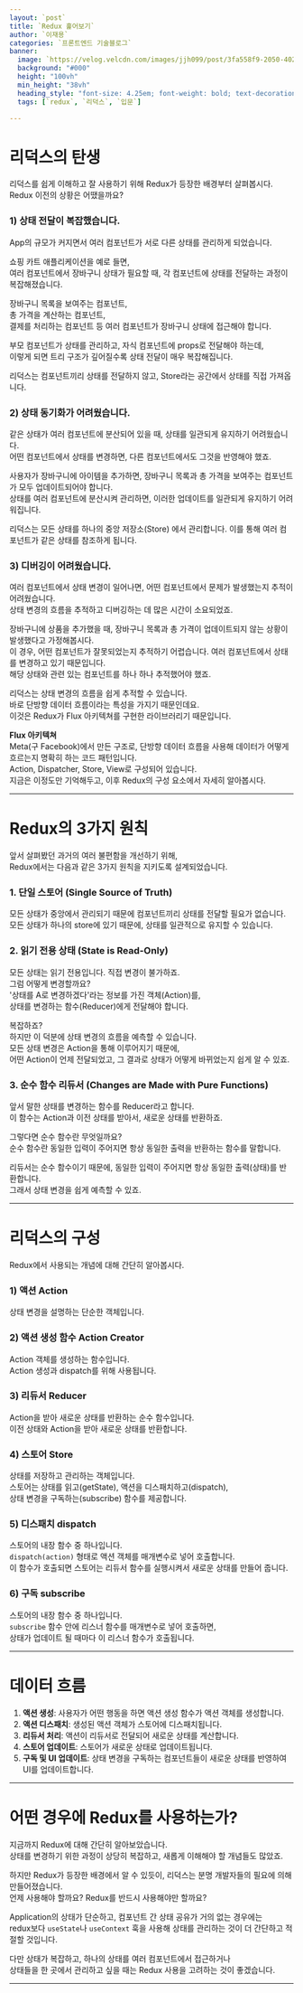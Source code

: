 ```yaml
---
layout: `post` 
title: `Redux 훑어보기`
author: `이재용`
categories: `프론트엔드 기술블로그`
banner:
  image: `https://velog.velcdn.com/images/jjh099/post/3fa558f9-2050-402b-aee7-350c02fc6ef2/image.jpeg`
  background: "#000"
  height: "100vh"
  min_height: "38vh"
  heading_style: "font-size: 4.25em; font-weight: bold; text-decoration: underline"
  tags: [`redux`, `리덕스`, `입문`]

---
```

# 리덕스의 탄생

리덕스를 쉽게 이해하고 잘 사용하기 위해 Redux가 등장한 배경부터 살펴봅시다.  
Redux 이전의 상황은 어땠을까요?

### 1) 상태 전달이 복잡했습니다.

App의 규모가 커지면서 여러 컴포넌트가 서로 다른 상태를 관리하게 되었습니다.

쇼핑 카트 애플리케이션을 예로 들면,  
여러 컴포넌트에서 장바구니 상태가 필요할 때, 각 컴포넌트에 상태를 전달하는 과정이 복잡해졌습니다.

장바구니 목록을 보여주는 컴포넌트,  
총 가격을 계산하는 컴포넌트,  
결제를 처리하는 컴포넌트 등 여러 컴포넌트가 장바구니 상태에 접근해야 합니다.

부모 컴포넌트가 상태를 관리하고, 자식 컴포넌트에 props로 전달해야 하는데,  
이렇게 되면 트리 구조가 깊어질수록 상태 전달이 매우 복잡해집니다.

리덕스는 컴포넌트끼리 상태를 전달하지 않고, Store라는 공간에서 상태를 직접 가져옵니다. 

### 2) 상태 동기화가 어려웠습니다.

같은 상태가 여러 컴포넌트에 분산되어 있을 때, 상태를 일관되게 유지하기 어려웠습니다.  
어떤 컴포넌트에서 상태를 변경하면, 다른 컴포넌트에서도 그것을 반영해야 했죠.

사용자가 장바구니에 아이템을 추가하면, 장바구니 목록과 총 가격을 보여주는 컴포넌트가 모두 업데이트되어야 합니다.  
상태를 여러 컴포넌트에 분산시켜 관리하면, 이러한 업데이트를 일관되게 유지하기 어려워집니다.

리덕스는 모든 상태를 하나의 중앙 저장소(Store) 에서 관리합니다. 이를 통해 여러 컴포넌트가 같은 상태를 참조하게 됩니다.

### 3) 디버깅이 어려웠습니다.

여러 컴포넌트에서 상태 변경이 일어나면, 어떤 컴포넌트에서 문제가 발생했는지 추적이 어려웠습니다.  
상태 변경의 흐름을 추적하고 디버깅하는 데 많은 시간이 소요되었죠.

장바구니에 상품을 추가했을 때, 장바구니 목록과 총 가격이 업데이트되지 않는 상황이 발생했다고 가정해봅시다.  
이 경우, 어떤 컴포넌트가 잘못되었는지 추적하기 어렵습니다. 여러 컴포넌트에서 상태를 변경하고 있기 때문입니다.  
해당 상태와 관련 있는 컴포넌트를 하나 하나 추적했어야 했죠.

리덕스는 상태 변경의 흐름을 쉽게 추적할 수 있습니다.  
바로 단방향 데이터 흐름이라는 특성을 가지기 때문인데요.  
이것은 Redux가 Flux 아키텍쳐를 구현한 라이브러리기 때문입니다.

**Flux 아키텍쳐**  
Meta(구 Facebook)에서 만든 구조로, 단방향 데이터 흐름을 사용해 데이터가 어떻게 흐르는지 명확히 하는 코드 패턴입니다.  
Action, Dispatcher, Store, View로 구성되어 있습니다.  
지금은 이정도만 기억해두고, 이후 Redux의 구성 요소에서 자세히 알아봅시다.

---

# Redux의 3가지 원칙

앞서 살펴봤던 과거의 여러 불편함을 개선하기 위해,  
Redux에서는 다음과 같은 3가지 원칙을 지키도록 설계되었습니다.

### 1. 단일 스토어 (Single Source of Truth)

모든 상태가 중앙에서 관리되기 때문에 컴포넌트끼리 상태를 전달할 필요가 없습니다.  
모든 상태가 하나의 store에 있기 때문에, 상태를 일관적으로 유지할 수 있습니다.

### 2. 읽기 전용 상태 (State is Read-Only)

모든 상태는 읽기 전용입니다. 직접 변경이 불가하죠.  
그럼 어떻게 변경할까요?  
'상태를 A로 변경하겠다'라는 정보를 가진 객체(Action)를,  
상태를 변경하는 함수(Reducer)에게 전달해야 합니다. 

복잡하죠?  
하지만 이 덕분에 상태 변경의 흐름을 예측할 수 있습니다.  
모든 상태 변경은 Action을 통해 이루어지기 때문에,  
어떤 Action이 언제 전달되었고, 그 결과로 상태가 어떻게 바뀌었는지 쉽게 알 수 있죠.

### 3. 순수 함수 리듀서 (Changes are Made with Pure Functions)

앞서 말한 상태를 변경하는 함수를 Reducer라고 합니다.  
이 함수는 Action과 이전 상태를 받아서, 새로운 상태를 반환하죠.

그렇다면 순수 함수란 무엇일까요?  
순수 함수란 동일한 입력이 주어지면 항상 동일한 출력을 반환하는 함수를 말합니다.

리듀서는 순수 함수이기 때문에, 동일한 입력이 주어지면 항상 동일한 출력(상태)를 반환합니다.  
그래서 상태 변경을 쉽게 예측할 수 있죠.

---

# 리덕스의 구성

Redux에서 사용되는 개념에 대해 간단히 알아봅시다. 

### 1) 액션 Action

상태 변경을 설명하는 단순한 객체입니다. 

### 2) 액션 생성 함수 Action Creator

Action 객체를 생성하는 함수입니다.  
Action 생성과 dispatch를 위해 사용됩니다.

### 3) 리듀서 Reducer

Action을 받아 새로운 상태를 반환하는 순수 함수입니다.  
이전 상태와 Action을 받아 새로운 상태를 반환합니다.

### 4) 스토어 Store

상태를 저장하고 관리하는 객체입니다.  
스토어는 상태를 읽고(getState), 액션을 디스패치하고(dispatch),  
상태 변경을 구독하는(subscribe) 함수를 제공합니다.

### 5) 디스패치 dispatch

스토어의 내장 함수 중 하나입니다.  
`dispatch(action)` 형태로 액션 객체를 매개변수로 넣어 호출합니다.  
이 함수가 호출되면 스토어는 리듀서 함수를 실행시켜서 새로운 상태를 만들어 줍니다.

### 6) 구독 subscribe

스토어의 내장 함수 중 하나입니다.  
`subscribe` 함수 안에 리스너 함수를 매개변수로 넣어 호출하면,  
상태가 업데이트 될 때마다 이 리스너 함수가 호출됩니다.

---

# 데이터 흐름

1. **액션 생성**: 사용자가 어떤 행동을 하면 액션 생성 함수가 액션 객체를 생성합니다.  
2. **액션 디스패치**: 생성된 액션 객체가 스토어에 디스패치됩니다.  
3. **리듀서 처리**: 액션이 리듀서로 전달되어 새로운 상태를 계산합니다.  
4. **스토어 업데이트**: 스토어가 새로운 상태로 업데이트됩니다.  
5. **구독 및 UI 업데이트**: 상태 변경을 구독하는 컴포넌트들이 새로운 상태를 반영하여 UI를 업데이트합니다.

---

# 어떤 경우에 Redux를 사용하는가?

지금까지 Redux에 대해 간단히 알아보았습니다.  
상태를 변경하기 위한 과정이 상당히 복잡하고, 새롭게 이해해야 할 개념들도 많았죠.

하지만 Redux가 등장한 배경에서 알 수 있듯이, 리덕스는 분명 개발자들의 필요에 의해 만들어졌습니다.  
언제 사용해야 할까요? Redux를 반드시 사용해야만 할까요?

Application의 상태가 단순하고, 컴포넌트 간 상태 공유가 거의 없는 경우에는  
redux보다 `useState`나 `useContext` 훅을 사용해 상태를 관리하는 것이 더 간단하고 적절할 것입니다.

다만 상태가 복잡하고, 하나의 상태를 여러 컴포넌트에서 접근하거나  
상태들을 한 곳에서 관리하고 싶을 때는 Redux 사용을 고려하는 것이 좋겠습니다.

---
